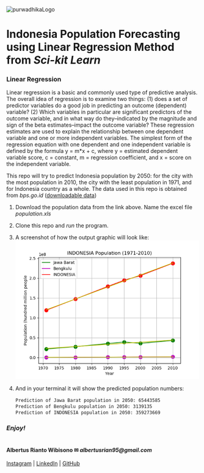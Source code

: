 ![purwadhikaLogo](https://d1ah56qj523gwb.cloudfront.net/uploads/organizations/logos/1538557444-kcgv11HXelvcOnlyrGcEpfwAf6hbPMhC.png)

# Indonesia Population Forecasting using  Linear Regression Method from *Sci-kit Learn*
### Linear Regression
Linear regression is a basic and commonly used type of predictive analysis.  The overall idea of regression is to examine two things: (1) does a set of predictor variables do a good job in predicting an outcome (dependent) variable?  (2) Which variables in particular are significant predictors of the outcome variable, and in what way do they–indicated by the magnitude and sign of the beta estimates–impact the outcome variable?  These regression estimates are used to explain the relationship between one dependent variable and one or more independent variables.  The simplest form of the regression equation with one dependent and one independent variable is defined by the formula y = m*x + c, where y = estimated dependent variable score, c = constant, m = regression coefficient, and x = score on the independent variable.

This repo will try to predict Indonesia population by 2050: for the city with the most population in 2010, the city with the least population in 1971, and for Indonesia country as a whole. The data used in this repo is obtained from *bps.go.id* ([downloadable data](https://www.bps.go.id/statictable/2009/02/20/1267/penduduk-indonesia-menurut-provinsi-1971-1980-1990-1995-2000-dan-2010.html))
1. Download the population data from the link above. Name the excel file *population.xls*

2. Clone this repo and *run* the program. 

3. A screenshot of how the output graphic will look like:
    ![graphic](./ss1.png)

4. And in your terminal it will show the predicted population numbers:
    ```
    Prediction of Jawa Barat population in 2050: 65443585
    Prediction of Bengkulu population in 2050: 3139135
    Prediction of INDONESIA population in 2050: 359273669
    ```

### **_Enjoy!_**

#

#### Albertus Rianto Wibisono ✉ _albertusrian95@gmail.com_

[Instagram](https://www.instagram.com/rian__wibisono) | 
[LinkedIn](https://www.linkedin.com/in/albertusrian95/) |
[GitHub](https://www.github.com/RiantoWibisono)
